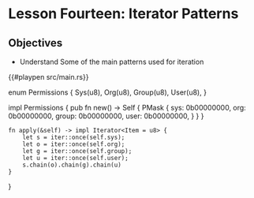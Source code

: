 # Lesson Fourteen: Iterator Patterns 

## Objectives 
- Understand Some of the main patterns used for iteration 


{{#playpen src/main.rs}}


enum Permissions {
    Sys(u8),
    Org(u8),
    Group(u8),
    User(u8),
}

impl Permissions {
    pub fn new() -> Self {
        PMask {
            sys: 0b00000000,
            org: 0b00000000,
            group: 0b00000000,
            user: 0b00000000,
        }
    }
}

    fn apply(&self) -> impl Iterator<Item = u8> {
        let s = iter::once(self.sys);
        let o = iter::once(self.org);
        let g = iter::once(self.group);
        let u = iter::once(self.user);
        s.chain(o).chain(g).chain(u)
    }
}



